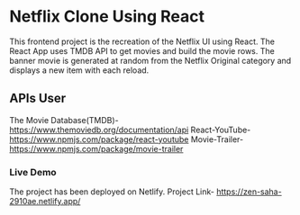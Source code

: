 # Netflix Clone Using React

This frontend project is the recreation of the Netflix UI using React. 
The React App uses TMDB API to get movies and build the movie rows. The banner movie is generated at random from the Netflix Original category and displays a new item with each reload. 

## APIs User

The Movie Database(TMDB)- https://www.themoviedb.org/documentation/api
React-YouTube- https://www.npmjs.com/package/react-youtube
Movie-Trailer- https://www.npmjs.com/package/movie-trailer

### Live Demo

The project has been deployed on Netlify.
Project Link- https://zen-saha-2910ae.netlify.app/

